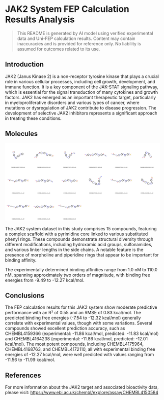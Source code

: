# JAK2 System FEP Calculation Results Analysis

> This README is generated by AI model using verified experimental data and Uni-FEP calculation results. Content may contain inaccuracies and is provided for reference only. No liability is assumed for outcomes related to its use.

## Introduction

JAK2 (Janus Kinase 2) is a non-receptor tyrosine kinase that plays a crucial role in various cellular processes, including cell growth, development, and immune function. It is a key component of the JAK-STAT signaling pathway, which is essential for the signal transduction of many cytokines and growth factors. JAK2 has emerged as an important therapeutic target, particularly in myeloproliferative disorders and various types of cancer, where mutations or dysregulation of JAK2 contribute to disease progression. The development of selective JAK2 inhibitors represents a significant approach in treating these conditions.

## Molecules

![Molecular structures of representative compounds](mol_grid.png)

The JAK2 system dataset in this study comprises 15 compounds, featuring a complex scaffold with a pyrimidine core linked to various substituted phenyl rings. These compounds demonstrate structural diversity through different modifications, including hydroxamic acid groups, sulfonamides, and various linker lengths in the side chains. A notable feature is the presence of morpholine and piperidine rings that appear to be important for binding affinity.

The experimentally determined binding affinities range from 1.0 nM to 110.0 nM, spanning approximately two orders of magnitude, with binding free energies from -9.49 to -12.27 kcal/mol.

## Conclusions

The FEP calculation results for this JAK2 system show moderate predictive performance with an R² of 0.55 and an RMSE of 0.83 kcal/mol. The predicted binding free energies (-7.54 to -12.32 kcal/mol) generally correlate with experimental values, though with some variations. Several compounds showed excellent prediction accuracy, such as CHEMBL4159366 (experimental: -11.86 kcal/mol, predicted: -11.83 kcal/mol) and CHEMBL4164238 (experimental: -11.86 kcal/mol, predicted: -12.01 kcal/mol). The most potent compounds, including CHEMBL4175964, CHEMBL4168763, and CHEMBL4172110, all with experimental binding free energies of -12.27 kcal/mol, were well predicted with values ranging from -11.56 to -11.99 kcal/mol.

## References

For more information about the JAK2 target and associated bioactivity data, please visit:
https://www.ebi.ac.uk/chembl/explore/assay/CHEMBL4150584 
